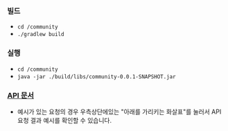 ### 빌드
- `cd /community`  
- `./gradlew build`

### 실행
- `cd /community`  
- `java -jar ./build/libs/community-0.0.1-SNAPSHOT.jar`

### [API 문서](https://documenter.getpostman.com/view/10893095/Uyxoh3gM#41c75655-e766-4365-bac6-414e0d5e0c7b)
- 예시가 있는 요청의 경우 우측상단에있는 "아래를 가리키는 화살표"를 눌러서 API요청 결과 예시를 확인할 수 있습니다.

